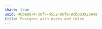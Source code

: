 ```yaml
---
share: true
uuid: 40be8974-36f7-4552-90f8-9cb003920e4a
title: Postgres with users and roles
---
```

